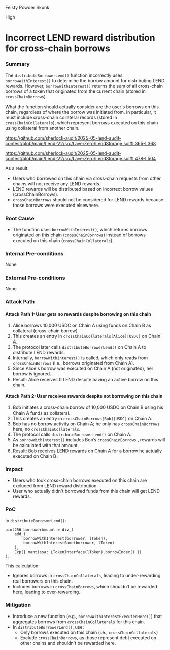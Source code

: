 Feisty Powder Skunk

High

# Incorrect LEND reward distribution for cross-chain borrows

### Summary

The `distributeBorrowerLend()` function incorrectly uses `borrowWithInterest()` to determine the borrow amount for distributing LEND rewards. However, `borrowWithInterest()` returns the sum of all cross-chain borrows of a token that originated from the current chain (stored in `crossChainBorrows`).

What the function should actually consider are the user's borrows on this chain, regardless of where the borrow was initiated from. In particular, it must include cross-chain collateral records (stored in `crossChainCollaterals`), which represent borrows executed on this chain using collateral from another chain.

https://github.com/sherlock-audit/2025-05-lend-audit-contest/blob/main/Lend-V2/src/LayerZero/LendStorage.sol#L365-L368

https://github.com/sherlock-audit/2025-05-lend-audit-contest/blob/main/Lend-V2/src/LayerZero/LendStorage.sol#L478-L504

As a result:

- Users who borrowed on this chain via cross-chain requests from other chains will not receive any LEND rewards.
- LEND rewards will be distributed based on incorrect borrow values (crossChainBorrows).
- `crossChainBorrows` should not be considered for LEND rewards because those borrows were executed elsewhere.

### Root Cause

- The function uses `borrowWithInterest()`, which returns borrows originated on this chain (`crossChainBorrows`) instead of borrows executed on this chain (`crossChainCollaterals`).

### Internal Pre-conditions

None  

### External Pre-conditions

None

### Attack Path

#### Attack Path 1: User gets no rewards despite borrowing on this chain

1. Alice borrows 10,000 USDC on Chain A using funds on Chain B as collateral (cross-chain borrow).
2. This creates an entry in `crossChainCollaterals[Alice][USDC]` on Chain A.
3. The protocol later calls `distributeBorrowerLend()` on Chain A to distribute LEND rewards.
4. Internally, `borrowWithInterest()` is called, which only reads from `crossChainBorrows` (i.e., borrows originated from Chain A).
5. Since Alice's borrow was executed on Chain A (not originated), her borrow is ignored.
6. Result: Alice receives 0 LEND despite having an active borrow on this chain.

#### Attack Path 2: User receives rewards despite not borrowing on this chain

1. Bob initiates a cross-chain borrow of 10,000 USDC on Chain B using his Chain A funds as collateral.
2. This creates an entry in `crossChainBorrows[Bob][USDC]` on Chain A.
3. Bob has no borrow activity on Chain A; he only has `crossChainBorrows` here, no `crossChainCollaterals`.
4. The protocol calls `distributeBorrowerLend()` on Chain A.
5. As `borrowWithInterest()` includes Bob’s `crossChainBorrows` , rewards will be calculated with that amount.
6. Result: Bob receives LEND rewards on Chain A for a borrow he actually executed on Chain B .

### Impact

- Users who took cross-chain borrows executed on this chain are excluded from LEND reward distribution.
- User who actually didn't borrowed funds from this chain will get LEND rewards.


### PoC

In `distributeBorrowerLend()`:

```solidity
uint256 borrowerAmount = div_(
    add_(
        borrowWithInterest(borrower, lToken),
        borrowWithInterestSame(borrower, lToken)
    ),
    Exp({ mantissa: LTokenInterface(lToken).borrowIndex() })
);
```

This calculation:
- Ignores borrows in `crossChainCollaterals`, leading to under-rewarding real borrowers on this chain.
- Includes borrows in `crossChainBorrows`, which shouldn’t be rewarded here, leading to over-rewarding.

### Mitigation

- Introduce a new function (e.g., `borrowWithInterestExecutedHere()`) that aggregates borrows from `crossChainCollaterals` for this chain.
- In `distributeBorrowerLend()`, use:
  - Only borrows executed on this chain (i.e., `crossChainCollaterals`)
  - Exclude `crossChainBorrows`, as those represent debt executed on other chains and shouldn't be rewarded here.

